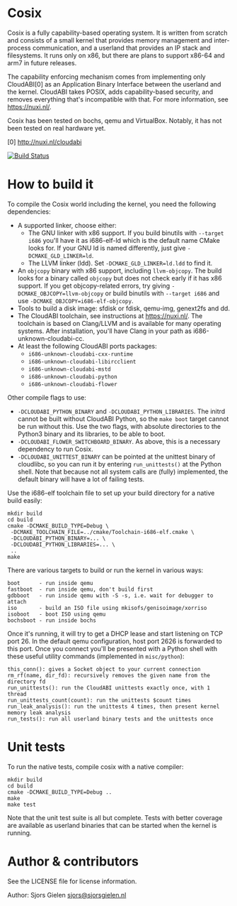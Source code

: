 Cosix
=====

Cosix is a fully capability-based operating system. It is written from scratch
and consists of a small kernel that provides memory management and
inter-process communication, and a userland that provides an IP stack and
filesystems. It runs only on x86, but there are plans to support x86-64 and
arm7 in future releases.

The capability enforcing mechanism comes from implementing only CloudABI[0]
as an Application Binary Interface between the userland and the kernel.
CloudABI takes POSIX, adds capability-based security, and removes everything
that's incompatible with that. For more information, see https://nuxi.nl/.

Cosix has been tested on bochs, qemu and VirtualBox. Notably, it has not been
tested on real hardware yet.

[0] http://nuxi.nl/cloudabi

[![Build Status](https://travis-ci.org/sgielen/cosix.svg?branch=master)](https://travis-ci.org/sgielen/cosix)

How to build it
===============

To compile the Cosix world including the kernel, you need the following
dependencies:

- A supported linker, choose either:
  - The GNU linker with x86 support. If you build binutils with `--target i686`
    you'll have it as i686-elf-ld which is the default name CMake looks for.
    If your GNU ld is named differently, just give `-DCMAKE_GLD_LINKER=ld`.
  - The LLVM linker (ldd). Set `-DCMAKE_GLD_LINKER=ld.ldd` to find it.
- An `objcopy` binary with x86 support, including `llvm-objcopy`. The build
  looks for a binary called `objcopy` but does not check early if it has x86
  support. If you get objcopy-related errors, try giving
  `-DCMAKE_OBJCOPY=llvm-objcopy` or build binutils with `--target i686`
  and use `-DCMAKE_OBJCOPY=i686-elf-objcopy`.
- Tools to build a disk image: sfdisk or fdisk, qemu-img, genext2fs and dd.
- The CloudABI toolchain, see instructions at https://nuxi.nl/. The toolchain
  is based on Clang/LLVM and is available for many operating systems. After
  installation, you'll have Clang in your path as i686-unknown-cloudabi-cc.
- At least the following CloudABI ports packages:
  - `i686-unknown-cloudabi-cxx-runtime`
  - `i686-unknown-cloudabi-libircclient`
  - `i686-unknown-cloudabi-mstd`
  - `i686-unknown-cloudabi-python`
  - `i686-unknown-cloudabi-flower`

Other compile flags to use:

- `-DCLOUDABI_PYTHON_BINARY` and `-DCLOUDABI_PYTHON_LIBRARIES`. The initrd
  cannot be built without CloudABI Python, so the `make boot` target cannot
  be run without this. Use the two flags, with absolute directories to the
  Python3 binary and its libraries, to be able to boot.
- `-DCLOUDABI_FLOWER_SWITCHBOARD_BINARY`. As above, this is a necessary
  dependency to run Cosix.
- `-DCLOUDABI_UNITTEST_BINARY` can be pointed at the unittest binary of
  cloudlibc, so you can run it by entering `run_unittests()` at the Python
  shell. Note that because not all system calls are (fully) implemented, the
  default binary will have a lot of failing tests.

Use the i686-elf toolchain file to set up your build directory for a native
build easily:

    mkdir build
    cd build
    cmake -DCMAKE_BUILD_TYPE=Debug \
     -DCMAKE_TOOLCHAIN_FILE=../cmake/Toolchain-i686-elf.cmake \
     -DCLOUDABI_PYTHON_BINARY=... \
     -DCLOUDABI_PYTHON_LIBRARIES=... \
     ..
    make

There are various targets to build or run the kernel in various ways:

    boot      - run inside qemu
    fastboot  - run inside qemu, don't build first
    gdbboot   - run inside qemu with -S -s, i.e. wait for debugger to attach
    iso       - build an ISO file using mkisofs/genisoimage/xorriso
    isoboot   - boot ISO using qemu
    bochsboot - run inside bochs

Once it's running, it will try to get a DHCP lease and start listening on TCP
port 26. In the default qemu configuration, host port 2626 is forwarded to this
port. Once you connect you'll be presented with a Python shell with these
useful utility commands (implemented in `misc/python`):

    this_conn(): gives a Socket object to your current connection
    rm_rf(name, dir_fd): recursively removes the given name from the directory fd
    run_unittests(): run the CloudABI unittests exactly once, with 1 thread
    run_unittests_count(count): run the unittests $count times
    run_leak_analysis(): run the unittests 4 times, then present kernel memory leak analysis
    run_tests(): run all userland binary tests and the unittests once

Unit tests
==========

To run the native tests, compile cosix with a native compiler:

    mkdir build
    cd build
    cmake -DCMAKE_BUILD_TYPE=Debug ..
    make
    make test

Note that the unit test suite is all but complete. Tests with better coverage
are available as userland binaries that can be started when the kernel is
running.

Author & contributors
=====================

See the LICENSE file for license information.

Author: Sjors Gielen <sjors@sjorsgielen.nl>
